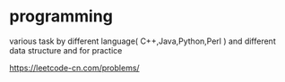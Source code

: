 # programming
various task by different language( C++,Java,Python,Perl ) and different data structure and 
for practice

https://leetcode-cn.com/problems/
